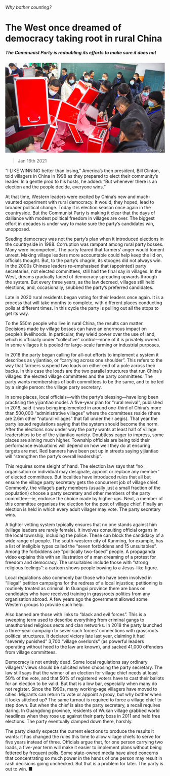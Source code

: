 ###### Why bother counting?

# The West once dreamed of democracy taking root in rural China 

##### The Communist Party is redoubling its efforts to make sure it does not 

![image](images/20210116_CNP001_0.jpg) 

> Jan 16th 2021 


“I LIKE WINNING better than losing,” America’s then president, Bill Clinton, told villagers in China in 1998 as they prepared to elect their community’s leader. In a gentle prod to his hosts, he added: “But whenever there is an election and the people decide, everyone wins.”


At that time, Western leaders were excited by China’s new and much-vaunted experiment with rural democracy. It would, they hoped, lead to broader political change. Today it is election season once again in the countryside. But the Communist Party is making it clear that the days of dalliance with modest political freedom in villages are over. The biggest effort in decades is under way to make sure the party’s candidates win, unopposed.



Seeding democracy was not the party’s plan when it introduced elections in the countryside in 1988. Corruption was rampant among rural party bosses. Many were incompetent. The party feared that farmers’ anger would foment unrest. Making village leaders more accountable could help keep the lid on, officials thought. But, to the party’s chagrin, its stooges did not always win. In the 2000s Chinese leaders re-emphasised that (appointed) party secretaries, not elected committees, still had the final say in villages. In the West, dreams gradually faded of democracy spreading upwards through the system. But every three years, as the law decreed, villages still held elections, and, occasionally, snubbed the party’s preferred candidates.


Late in 2020 rural residents began voting for their leaders once again. It is a process that will take months to complete, with different places conducting polls at different times. In this cycle the party is pulling out all the stops to get its way.


To the 550m people who live in rural China, the results can matter. Decisions made by village bosses can have an enormous impact on people’s livelihoods. In particular, they wield power over the use of land, which is officially under “collective” control—none of it is privately owned. In some villages it is pooled for large-scale farming or industrial purposes.


In 2018 the party began calling for all-out efforts to implement a system it describes as yijiantiao, or “carrying across one shoulder”. This refers to the way that farmers suspend two loads on either end of a pole across their backs. In this case the loads are the two parallel structures that run China’s villages: the elected village committees and the party committees. The party wants memberships of both committees to be the same, and to be led by a single person: the village party secretary.


In some places, local officials—with the party’s blessing—have long been practising the yijiantiao model. A five-year plan for “rural revival”, published in 2018, said it was being implemented in around one-third of China’s more than 500,000 “administrative villages” where the committees reside (there are 2.6m other “natural villages” that fall under their aegis). That year the party issued regulations saying that the system should become the norm. After the elections now under way the party wants at least half of village leaderships to be of the yijiantiao variety. Doubtless eager to impress, some places are aiming much higher. Township officials are being told their performance evaluations will depend on how well they do at ensuring targets are met. Red banners have been put up in streets saying yijiantiao will “strengthen the party’s overall leadership”.


This requires some sleight of hand. The election law says that “no organisation or individual may designate, appoint or replace any member” of elected committees. But localities have introduced rules that all but ensure the village party secretary gets the concurrent job of village chief. Commonly, the village’s party members (usually just a small fraction of the population) choose a party secretary and other members of the party committee—ie, endorse the choice made by higher-ups. Next, a member of this committee organises the election for the post of village chief. Finally an election is held in which every adult villager may vote. The party secretary wins.


A tighter vetting system typically ensures that no one stands against him (village leaders are rarely female). It involves consulting official organs in the local township, including the police. These can block the candidacy of a wide range of people. The south-western city of Kunming, for example, has a list of ineligible types called the “seven forbiddens and 15 unsuitables”. Among the forbiddens are “politically two-faced” people. A propaganda video explains this with an illustration of a man dreaming of a protest for freedom and democracy. The unsuitables include those with “strong religious feelings”: a cartoon shows people bowing to a Jesus-like figure.


Local regulations also commonly bar those who have been involved in “illegal” petition campaigns for the redress of a local injustice; petitioning is routinely treated as criminal. In Guangxi province there are bans on candidates who have received training in grassroots politics from any organisation abroad. A few years ago the government allowed some Western groups to provide such help.


Also banned are those with links to “black and evil forces”. This is a sweeping term used to describe everything from criminal gangs to unauthorised religious sects and clan networks. In 2018 the party launched a three-year campaign to sever such forces’ connections with grassroots political structures. It declared victory late last year, claiming it had “severely punished” 3,700 “village overlords” (as powerful leaders operating without heed to the law are known), and sacked 41,000 offenders from village committees.


Democracy is not entirely dead. Some local regulations say ordinary villagers’ views should be solicited when choosing the party secretary. The law still says that the winner of an election for village chief needs at least 50% of the vote, and that 50% of registered voters have to cast their ballots for an election to be valid. But that is a low bar, especially when many do not register. Since the 1990s, many working-age villagers have moved to cities. Migrants can return to vote or appoint a proxy, but why bother when it looks stitched up? The same turnout is required to force a village chief to step down. But when the chief is also the party secretary, a recall requires daring. In Guangdong province, residents of Wukan village grabbed world headlines when they rose up against their party boss in 2011 and held free elections. The party eventually clamped down there, harshly.


The party clearly expects the current elections to produce the results it wants: it has changed the rules this time to allow village chiefs to serve for five years instead of three. Officials argue that, for one person carrying two loads, a five-year term will make it easier to implement plans without being fettered by frequent polls. Some state-owned media have aired concerns that concentrating so much power in the hands of one person may result in rash decisions going unchecked. But that is a problem for later. The party is out to win. ■


